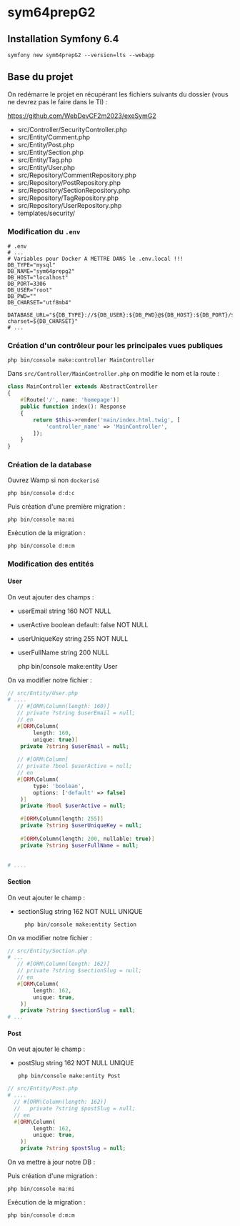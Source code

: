 # sym64prepG2

## Installation Symfony 6.4

    symfony new sym64prepG2 --version=lts --webapp

## Base du projet

On redémarre le projet en récupérant les fichiers suivants du dossier (vous ne devrez pas le faire dans le TI) :

https://github.com/WebDevCF2m2023/exeSymG2

- src/Controller/SecurityController.php
- src/Entity/Comment.php
- src/Entity/Post.php
- src/Entity/Section.php
- src/Entity/Tag.php
- src/Entity/User.php
- src/Repository/CommentRepository.php
- src/Repository/PostRepository.php
- src/Repository/SectionRepository.php
- src/Repository/TagRepository.php
- src/Repository/UserRepository.php
- templates/security/

### Modification du `.env`

```env
# .env
# ...
# Variables pour Docker A METTRE DANS le .env.local !!!
DB_TYPE="mysql"
DB_NAME="sym64prepg2"
DB_HOST="localhost"
DB_PORT=3306
DB_USER="root"
DB_PWD=""
DB_CHARSET="utf8mb4"

DATABASE_URL="${DB_TYPE}://${DB_USER}:${DB_PWD}@${DB_HOST}:${DB_PORT}/${DB_NAME}?charset=${DB_CHARSET}"
# ...
```

### Création d'un contrôleur pour les principales vues publiques

    php bin/console make:controller MainController

Dans `src/Controller/MainController.php` on modifie le nom et la route :

```php
class MainController extends AbstractController
{
    #[Route('/', name: 'homepage')]
    public function index(): Response
    {
        return $this->render('main/index.html.twig', [
            'controller_name' => 'MainController',
        ]);
    }
}
```

### Création de la database

Ouvrez Wamp si non `dockerisé`

    php bin/console d:d:c

Puis création d'une première migration :

    php bin/console ma:mi

Exécution de la migration :

    php bin/console d:m:m

### Modification des entités

#### User

On veut ajouter des champs :

- userEmail string 160 NOT NULL
- userActive boolean default: false NOT NULL
- userUniqueKey string 255 NOT NULL
- userFullName string 200 NULL


    php bin/console make:entity User

On va modifier notre fichier :

```php
// src/Entity/User.php
# ....
   // #[ORM\Column(length: 160)]
   // private ?string $userEmail = null;
   // en
   #[ORM\Column(
        length: 160,
        unique: true)]
    private ?string $userEmail = null;
    
   // #[ORM\Column]
   // private ?bool $userActive = null;
   // en
   #[ORM\Column(
        type: 'boolean',
        options: ['default' => false]
    )]
    private ?bool $userActive = null;

    #[ORM\Column(length: 255)]
    private ?string $userUniqueKey = null;
    
    #[ORM\Column(length: 200, nullable: true)]
    private ?string $userFullName = null;
    
    
# ....
```

#### Section

On veut ajouter le champ :

- sectionSlug string 162 NOT NULL UNIQUE

        php bin/console make:entity Section

On va modifier notre fichier :

```php
// src/Entity/Section.php
# ...
   // #[ORM\Column(length: 162)]
   // private ?string $sectionSlug = null;
   // en 
   #[ORM\Column(
        length: 162,
        unique: true,
    )]
    private ?string $sectionSlug = null;
# ...
```

#### Post

On veut ajouter le champ :

- postSlug string 162 NOT NULL UNIQUE

      php bin/console make:entity Post

```php
// src/Entity/Post.php
# ....
  // #[ORM\Column(length: 162)]
  //   private ?string $postSlug = null;
  // en
  #[ORM\Column(
        length: 162,
        unique: true,
    )]
    private ?string $postSlug = null;
```

On va mettre à jour notre DB :

Puis création d'une migration :

    php bin/console ma:mi

Exécution de la migration :

    php bin/console d:m:m